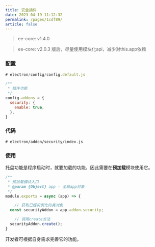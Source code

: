 ```yaml
---
title: 安全插件
date: 2023-04-19 11:12:32
permalink: /pages/1cdf89/
article: false
---
```


> ee-core: v1.4.0

> ee-core: v2.0.3 版后，尽量使用模块化api，减少对this.app依赖

###  配置
```javascript
# electron/config/config.default.js

/**
 * 插件功能
 */
config.addons = {
  security: {
    enable: true,
  },
}
```
###  代码
```
# electron/addon/security/index.js
```
###  使用
托盘功能是程序启动时，就要加载的功能，因此需要在**预加载**模块使用它。
```javascript
/**
 * 预加载模块入口
 * @param {Object} app - 全局app对象
 */
module.exports = async (app) => {

	// 获取已经实例化的类对象
  const securityAddon = app.addon.security;

	// 调用create方法
  securityAddon.create();
}
```
开发者可根据自身需求完善它的功能。
